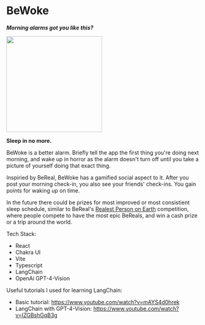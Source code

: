 # BeWoke

_**Morning alarms got you like this?**_

<img src="https://github.com/xavierdmello/BeWoke/assets/18093763/1947a95d-1734-469a-867a-4ee093ec3cbb" width=250px/>

**Sleep in no more.**

BeWoke is a better alarm. Briefly tell the app the first thing you're doing next morning, and wake up in horror as the alarm doesn't turn off until you take a picture of yourself doing that exact thing.

Inspiried by BeReal, BeWoke has a gamified social aspect to it. After you post your morning check-in, you also see your friends' check-ins. You gain points for waking up on time.

In the future there could be prizes for most improved or most consistient sleep schedule, similar to BeReal's [Realest Person on Earth](https://www.realestpersononearth.com/) competition, where people compete to have the most epic BeReals, and win a cash prize or a trip around the world.

Tech Stack:
- React
- Chakra UI
- Vite
- Typescript
- LangChain
- OpenAi GPT-4-Vision

Useful tutorials I used for learning LangChain:
- Basic tutorial: https://www.youtube.com/watch?v=mAYS4d0hrek
- LangChain with GPT-4-Vision: https://www.youtube.com/watch?v=IZGBshGqB3g
